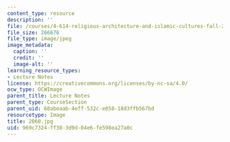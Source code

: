 ```yaml
---
content_type: resource
description: ''
file: /courses/4-614-religious-architecture-and-islamic-cultures-fall-2002/969c7324ff383d9d04e6fe598ea27a0c_2060.jpg
file_size: 266676
file_type: image/jpeg
image_metadata:
  caption: ''
  credit: ''
  image-alt: ''
learning_resource_types:
- Lecture Notes
license: https://creativecommons.org/licenses/by-nc-sa/4.0/
ocw_type: OCWImage
parent_title: Lecture Notes
parent_type: CourseSection
parent_uid: 68abeaab-4eff-532c-e858-18d3ffb567bd
resourcetype: Image
title: 2060.jpg
uid: 969c7324-ff38-3d9d-04e6-fe598ea27a0c
---
```

